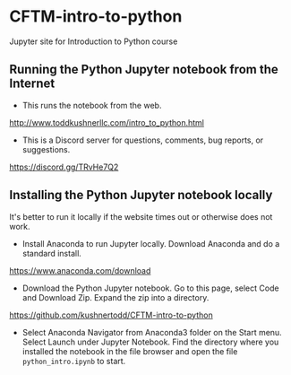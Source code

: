 # CFTM-intro-to-python
Jupyter site for Introduction to Python course

## Running the Python Jupyter notebook from the Internet

- This runs the notebook from the web. 

http://www.toddkushnerllc.com/intro_to_python.html

- This is a Discord server for questions, comments, bug reports, or suggestions.

https://discord.gg/TRvHe7Q2

## Installing the Python Jupyter notebook locally 
It's better to run it locally if the website times out or otherwise does not work.  

- Install Anaconda to run Jupyter locally. Download Anaconda and do a standard install.   

https://www.anaconda.com/download

- Download the Python Jupyter notebook. Go to this page, select Code and Download Zip. Expand the zip into a directory.  

https://github.com/kushnertodd/CFTM-intro-to-python

-  Select Anaconda Navigator from Anaconda3 folder on the Start menu. Select Launch under Jupyter Notebook. Find the directory where you installed the notebook in the file browser and open the file `python_intro.ipynb` to start.

<!--
https://towardsdatascience.com/running-jupyter-notebook-in-google-cloud-platform-in-15-min-61e16da34d52
-->
